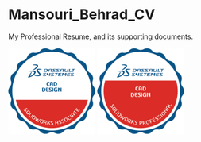 # Mansouri_Behrad_CV
My Professional Resume, and its supporting documents.

<img src="images/SOLIDWORKS Associate - CAD Design.png" width="175"> <img src="images/SOLIDWORKS Professional - CAD Design.png" width="175">
